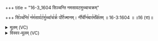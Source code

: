 +++
title = "16-3_1604 सिञ्चन्ति नमसावटमुच्चाचक्रम्"

+++
सि꣣ञ्च꣢न्ति꣣ न꣡म꣢साव꣣ट꣢मु꣣च्चा꣡च꣢क्रं꣣ प꣡रि꣢ज्मानम्। नी꣣ची꣡न꣢बार꣣म꣡क्षि꣢तम् ॥ 16-3:1604 ॥ ॥16 (रा)॥

<details><summary>मूलम् (VC)</summary>

सि꣣ञ्च꣡न्ति꣢ न꣡म꣢साव꣣ट꣢मु꣣च्चा꣡च꣢क्रं꣣ प꣡रि꣢ज्मानम् । नी꣣ची꣡न꣢वार꣣म꣡क्षि꣢तम् ॥१६०४॥
</details>

<details><summary>विस्वर-मूलम् (VC)</summary>

सिञ्चन्ति नमसावटमुच्चाचक्रं परिज्मानम् । नीचीनवारमक्षितम् ॥१६०४॥
</details>